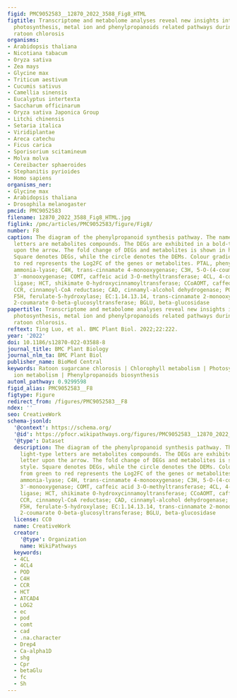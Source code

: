 ```yaml
---
figid: PMC9052583__12870_2022_3588_Fig8_HTML
figtitle: Transcriptome and metabolome analyses reveal new insights into chlorophyll,
  photosynthesis, metal ion and phenylpropanoids related pathways during sugarcane
  ratoon chlorosis
organisms:
- Arabidopsis thaliana
- Nicotiana tabacum
- Oryza sativa
- Zea mays
- Glycine max
- Triticum aestivum
- Cucumis sativus
- Camellia sinensis
- Eucalyptus intertexta
- Saccharum officinarum
- Oryza sativa Japonica Group
- Litchi chinensis
- Setaria italica
- Viridiplantae
- Areca catechu
- Ficus carica
- Sporisorium scitamineum
- Molva molva
- Cereibacter sphaeroides
- Stephanitis pyrioides
- Homo sapiens
organisms_ner:
- Glycine max
- Arabidopsis thaliana
- Drosophila melanogaster
pmcid: PMC9052583
filename: 12870_2022_3588_Fig8_HTML.jpg
figlink: /pmc/articles/PMC9052583/figure/Fig8/
number: F8
caption: The diagram of the phenylpropanoid synthesis pathway. The names in light-type
  letters are metabolites compounds. The DEGs are exhibited in a bold-type letter
  upon the arrow. The fold change of DEGs and metabolites is shown in heatmap style.
  Square denotes DEGs, while the circle denotes the DEMs. Colour gradients from green
  to red represents the Log2FC of the genes or metabolites. PTAL, phenylalanine/tyrosine
  ammonia-lyase; C4H, trans-cinnamate 4-monooxygenase; C3H, 5-O-(4-coumaroyl)-D-quinate
  3′-monooxygenase; COMT, caffeic acid 3-O-methyltransferase; 4CL, 4-coumarate--CoA
  ligase; HCT, shikimate O-hydroxycinnamoyltransferase; CCoAOMT, caffeoyl-CoA O-methyltransferase;
  CCR, cinnamoyl-CoA reductase; CAD, cinnamyl-alcohol dehydrogenase; POD, peroxidase;
  F5H, ferulate-5-hydroxylase; EC:1.14.13.14, trans-cinnamate 2-monooxygenase; EC:2.4.1.114,
  2-coumarate O-beta-glucosyltransferase; BGLU, beta-glucosidase
papertitle: Transcriptome and metabolome analyses reveal new insights into chlorophyll,
  photosynthesis, metal ion and phenylpropanoids related pathways during sugarcane
  ratoon chlorosis.
reftext: Ting Luo, et al. BMC Plant Biol. 2022;22:222.
year: '2022'
doi: 10.1186/s12870-022-03588-8
journal_title: BMC Plant Biology
journal_nlm_ta: BMC Plant Biol
publisher_name: BioMed Central
keywords: Ratoon sugarcane chlorosis | Chlorophyll metabolism | Photosynthesis | Metal
  ion metabolism | Phenylpropanoids biosynthesis
automl_pathway: 0.9299598
figid_alias: PMC9052583__F8
figtype: Figure
redirect_from: /figures/PMC9052583__F8
ndex: ''
seo: CreativeWork
schema-jsonld:
  '@context': https://schema.org/
  '@id': https://pfocr.wikipathways.org/figures/PMC9052583__12870_2022_3588_Fig8_HTML.html
  '@type': Dataset
  description: The diagram of the phenylpropanoid synthesis pathway. The names in
    light-type letters are metabolites compounds. The DEGs are exhibited in a bold-type
    letter upon the arrow. The fold change of DEGs and metabolites is shown in heatmap
    style. Square denotes DEGs, while the circle denotes the DEMs. Colour gradients
    from green to red represents the Log2FC of the genes or metabolites. PTAL, phenylalanine/tyrosine
    ammonia-lyase; C4H, trans-cinnamate 4-monooxygenase; C3H, 5-O-(4-coumaroyl)-D-quinate
    3′-monooxygenase; COMT, caffeic acid 3-O-methyltransferase; 4CL, 4-coumarate--CoA
    ligase; HCT, shikimate O-hydroxycinnamoyltransferase; CCoAOMT, caffeoyl-CoA O-methyltransferase;
    CCR, cinnamoyl-CoA reductase; CAD, cinnamyl-alcohol dehydrogenase; POD, peroxidase;
    F5H, ferulate-5-hydroxylase; EC:1.14.13.14, trans-cinnamate 2-monooxygenase; EC:2.4.1.114,
    2-coumarate O-beta-glucosyltransferase; BGLU, beta-glucosidase
  license: CC0
  name: CreativeWork
  creator:
    '@type': Organization
    name: WikiPathways
  keywords:
  - 4CL
  - 4CL4
  - POD
  - C4H
  - CCR
  - HCT
  - ATCAD4
  - LOG2
  - ec
  - pod
  - comt
  - cad
  - .na.character
  - Drep4
  - Ca-alpha1D
  - shg
  - Cpr
  - betaGlu
  - fc
  - Sh
---
```

